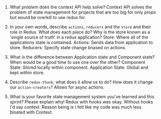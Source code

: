 1. What problem does the context API help solve?
   Context API solves the problem of state management for projects that are too big for only props but would be overkill to use redux for.

2. In your own words, describe `actions`, `reducers` and the `store` and their role in Redux.
   What does each piece do? Why is the store known as a 'single source of truth' in a redux application?
   Store: Where all of the applications state is contained.
   Actions: Sends data from application to store.
   Reducers: Specify state change bnased on actions.

3. What is the difference between Application state and Component state? When would be a good time to use one over the other?
   Component State: Stored locally within component.
   Application State: Global and kept within store.

4. Describe `redux-thunk`, what does it allow us to do? How does it change our `action-creators`?
   Allows for async actions.

5. What is your favorite state management system you've learned and this sprint? Please explain why! Redux with hooks was okay. Without hooks I'd say context. Reason being is I felt like my code was much less bloated with Context.
